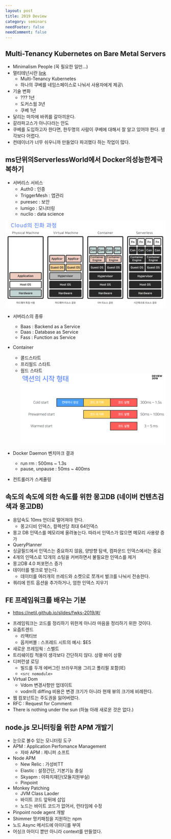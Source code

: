 ```yaml
---
layout: post
title: 2019 Deview
category: seminars
needFooter: false
needComment: false
---
```


## Multi-Tenancy Kubernetes on Bare Metal Servers

- Minimalism People (꼭 필요한 일만...)
- 멀티테넌시란 [link](http://www.itworld.co.kr/news/101255)
  - Multi-Tenancy Kubernetes
  - 하나의 쿠베를 네임스페이스로 나눠서 사용자에게 제공\
- 기술 변화
  - ??? 1년
  - 도커스웜 3년
  - 쿠베 1년
- 달리는 마차에 바퀴를 갈아끼운다.
- 갈라파고스가 아니다라는 안도
- 쿠베를 도입하고자 한다면, 한두명의 사람이 쿠베에 대해서 잘 알고 있어야 한다. 생각보다 어렵다.
- 컨테이너가 너무 쉬우니까 만들었다 파괴했다 하는 작업이 많다.

## ms단위의ServerlessWorld에서 Docker의성능한계극복하기

- 서버리스 서비스
  - Auth0 : 인증
  - TriggerMesh : 앱관리
  - puresec : 보안
  - lumigo : 모니터링
  - nuclio : data science

![alt](/assets/images/temp/2019-deview-2-1.png)

- 서버리스의 종류

  - Baas : Backend as a Service
  - Daas : Database as Service
  - Fass : Function as Service

- Container

  - 콜드스타트
  - 프리웜드 스타트
  - 웜드 스타트
    ![alt](/assets/images/temp/2019-deview-2-2.png)

- Docker Daemon 벤치마크 결과

  - run rm : 500ms ~ 1.3s
  - pause, unpause : 50ms ~ 400ms

- 컨트롤러가 스케쥴링

## 속도의 속도에 의한 속도를 위한 몽고DB (네이버 컨텐츠검색과 몽고DB)

- 응답속도 10ms 언더로 떨어져야 한다.
  - 몽고디비 인덱스, 컬렉션당 최대 64인덱스
- 몽고 DB 인덱스를 메모리에 올려놓는다. 따라서 인덱스가 많으면 메모리 사용량 증가
- QueryPlanner
- 싱글필드에서 인덱스는 중요하지 않음, 양방향 탐색, 컴파운드 인덱스에서는 중요
- 4개의 인덱스로 12개의 소팅을 커버하면서 불필요한 인덱스를 제거
- 몽고DB 4.0 퍼포먼스 증가
- 데이터를 벌크로 받는다.
  - 데이터를 여러개의 쓰레드와 소켓으로 쪼개서 벌크를 나눠서 전송한다.
- 쿼리에 힌트 옵션을 추가하거나, 엄한 인덱스 지우기

## FE 프레임워크를 배우는 기분

- https://netil.github.io/slides/fwks-2019/#/

* 프레임워크는 코드를 정리하기 위한게 아니라 마음을 정리하기 위한 것이다.
* 요즘트렌드
  - 리액티브
  - 옵저버블 : 스프레드 시트의 예시: \$E5
* 새로운 프레임웍 : 스벨트
* 트리쉐이킹 적용이 생각보다 간단하지 않다. 상황 바이 상황
* 디퍼런셜 로딩
  - 빌드를 두개 에버그린 브라우저용 그리고 폴리필 포함(IE)
  - `<src nomodule>`
* Virtual Dom
  - Vdom 변경사항만 업데이트
  - vodm의 diffing 비용은 변경 크기가 아니라 현재 뷰의 크기에 비례한다.
* 웹 컴포넌트는 주도권을 잃어버렸다.
* RFC : Request for Comment
* There is nothing under the sun (하늘 아래 새로운 것은 없다.)

## node.js 모니터링을 위한 APM 개발기

- 눈으로 볼수 있는 모니터링 도구
- APM : Application Perfomance Management
  - 자바 APM : 제니퍼 소프트
- Node APM
  - New Relic : 가성비TT
  - Elastic : 설정간단, 기본기능 충실
  - Skyapm : 아파치재단(모듈지원부실)
  - Pinpoint
- Monkey Patching
  - JVM Class Laoder
  - 바이트 코드 앞뒤에 삽입
  - 노드는 바이트 코드가 없어서, 런타임에 수정
- Pinpoint node agent 개발
- Shimmer 멍키패칭을 지원하는 npm
- 노드 Async 메서드에 아이디를 부여
- 어싱크 아이디 뿐만 아니라 context를 만들었다.
